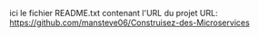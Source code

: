 ici le fichier README.txt contenant l'URL du projet
URL: https://github.com/mansteve06/Construisez-des-Microservices
